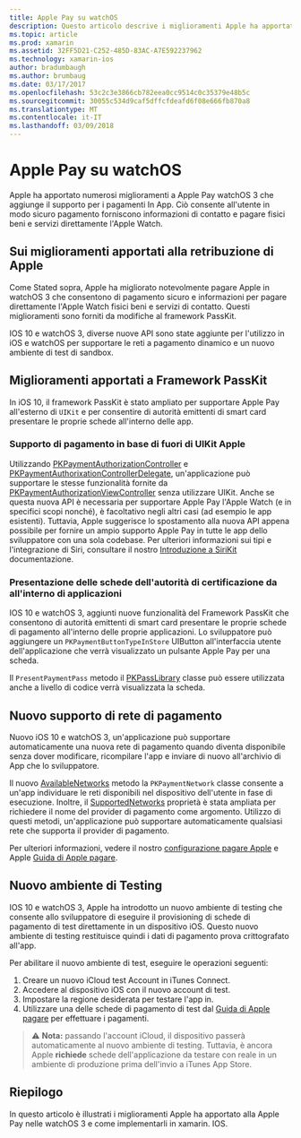```yaml
---
title: Apple Pay su watchOS
description: Questo articolo descrive i miglioramenti Apple ha apportato alla Apple Pay nelle watchOS 3 e come implementarli in xamarin. IOS per Apple Watch.
ms.topic: article
ms.prod: xamarin
ms.assetid: 32FF5D21-C252-485D-83AC-A7E592237962
ms.technology: xamarin-ios
author: bradumbaugh
ms.author: brumbaug
ms.date: 03/17/2017
ms.openlocfilehash: 53c2c3e3866cb782eea0cc9514c0c35379e48b5c
ms.sourcegitcommit: 30055c534d9caf5dffcfdeafd6f08e666fb870a8
ms.translationtype: MT
ms.contentlocale: it-IT
ms.lasthandoff: 03/09/2018
---
```

# <a name="apple-pay-on-watchos"></a>Apple Pay su watchOS

Apple ha apportato numerosi miglioramenti a Apple Pay watchOS 3 che aggiunge il supporto per i pagamenti In App. Ciò consente all'utente in modo sicuro pagamento forniscono informazioni di contatto e pagare fisici beni e servizi direttamente l'Apple Watch.


## <a name="about-apple-pay-enhancements"></a>Sui miglioramenti apportati alla retribuzione di Apple

Come Stated sopra, Apple ha migliorato notevolmente pagare Apple in watchOS 3 che consentono di pagamento sicuro e informazioni per pagare direttamente l'Apple Watch fisici beni e servizi di contatto. Questi miglioramenti sono forniti da modifiche al framework PassKit.

IOS 10 e watchOS 3, diverse nuove API sono state aggiunte per l'utilizzo in iOS e watchOS per supportare le reti a pagamento dinamico e un nuovo ambiente di test di sandbox.

## <a name="passkit-framework-enhancements"></a>Miglioramenti apportati a Framework PassKit

In iOS 10, il framework PassKit è stato ampliato per supportare Apple Pay all'esterno di `UIKit` e per consentire di autorità emittenti di smart card presentare le proprie schede all'interno delle app. 

### <a name="supporting-apple-pay-outside-of-uikit"></a>Supporto di pagamento in base di fuori di UIKit Apple

Utilizzando [PKPaymentAuthorizationController](https://developer.apple.com/reference/passkit/pkpaymentauthorizationcontroller) e [PKPaymentAuthorixationControllerDelegate](https://developer.apple.com/reference/passkit/pkpaymentauthorizationcontrollerdelegate), un'applicazione può supportare le stesse funzionalità fornite da [ PKPaymentAuthorizationViewController](https://developer.apple.com/reference/passkit/pkpaymentauthorizationviewcontroller) senza utilizzare UIKit. Anche se questa nuova API è necessaria per supportare Apple Pay l'Apple Watch (e in specifici scopi nonché), è facoltativo negli altri casi (ad esempio le app esistenti). Tuttavia, Apple suggerisce lo spostamento alla nuova API appena possibile per fornire un ampio supporto Apple Pay in tutte le app dello sviluppatore con una sola codebase. Per ulteriori informazioni sui tipi e l'integrazione di Siri, consultare il nostro [Introduzione a SiriKit](~/ios/platform/sirikit/index.md) documentazione.

### <a name="presenting-issuer-cards-from-within-apps"></a>Presentazione delle schede dell'autorità di certificazione da all'interno di applicazioni

IOS 10 e watchOS 3, aggiunti nuove funzionalità del Framework PassKit che consentono di autorità emittenti di smart card presentare le proprie schede di pagamento all'interno delle proprie applicazioni. Lo sviluppatore può aggiungere un `PKPaymentButtonTypeInStore` UIButton all'interfaccia utente dell'applicazione che verrà visualizzato un pulsante Apple Pay per una scheda.

Il `PresentPaymentPass` metodo il [PKPassLibrary](https://developer.apple.com/reference/passkit/pkpasslibrary) classe può essere utilizzata anche a livello di codice verrà visualizzata la scheda.

## <a name="new-payment-network-support"></a>Nuovo supporto di rete di pagamento

Nuovo iOS 10 e watchOS 3, un'applicazione può supportare automaticamente una nuova rete di pagamento quando diventa disponibile senza dover modificare, ricompilare l'app e inviare di nuovo all'archivio di App che lo sviluppatore.

Il nuovo [AvailableNetworks](https://developer.apple.com/reference/passkit/pkpaymentrequest/1833288-availablenetworks) metodo la `PKPaymentNetwork` classe consente a un'app individuare le reti disponibili nel dispositivo dell'utente in fase di esecuzione. Inoltre, il [SupportedNetworks](https://developer.apple.com/reference/passkit/pkpaymentrequest/1619329-supportednetworks) proprietà è stata ampliata per richiedere il nome del provider di pagamento come argomento. Utilizzo di questi metodi, un'applicazione può supportare automaticamente qualsiasi rete che supporta il provider di pagamento.

Per ulteriori informazioni, vedere il nostro [configurazione pagare Apple](~/ios/platform/apple-pay.md) e Apple [Guida di Apple pagare](https://developer.apple.com/apple-pay/).

## <a name="new-testing-environment"></a>Nuovo ambiente di Testing

IOS 10 e watchOS 3, Apple ha introdotto un nuovo ambiente di testing che consente allo sviluppatore di eseguire il provisioning di schede di pagamento di test direttamente in un dispositivo iOS. Questo nuovo ambiente di testing restituisce quindi i dati di pagamento prova crittografato all'app.

Per abilitare il nuovo ambiente di test, eseguire le operazioni seguenti:

1. Creare un nuovo iCloud test Account in iTunes Connect.
2. Accedere al dispositivo iOS con il nuovo account di test.
3. Impostare la regione desiderata per testare l'app in.
4. Utilizzare una delle schede di pagamento di test dal [Guida di Apple pagare](https://developer.apple.com/apple-pay/) per effettuare i pagamenti.

> ⚠️ **Nota:** passando l'account iCloud, il dispositivo passerà automaticamente al nuovo ambiente di testing. Tuttavia, è ancora Apple **richiede** schede dell'applicazione da testare con reale in un ambiente di produzione prima dell'invio a iTunes App Store.

## <a name="summary"></a>Riepilogo

In questo articolo è illustrati i miglioramenti Apple ha apportato alla Apple Pay nelle watchOS 3 e come implementarli in xamarin. IOS.
